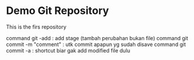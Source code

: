 # Demo Git Repository

This is the firs repository

command git -add : add stage (tambah perubahan bukan file)
command git commit -m "comment" : utk commit apapun yg sudah disave
command git commit -a : shortcut biar gak add modified file dulu
